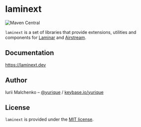 # laminext

![Maven Central](https://img.shields.io/maven-central/v/io.laminext/core_sjs1_2.13.svg?versionPrefix=0.14)

`laminext` is a set of libraries that provide extensions, utilities and components
for [Laminar](https://github.com/raquo/Laminar) and [Airstream](https://github.com/raquo/Airstream).

## Documentation

https://laminext.dev

## Author

Iurii Malchenko – [@yurique](https://twitter.com/yurique) / [keybase.io/yurique](https://keybase.io/yurique)


## License

`laminext` is provided under the [MIT license](https://github.com/tulz-app/laminext/blob/main/LICENSE.md).
